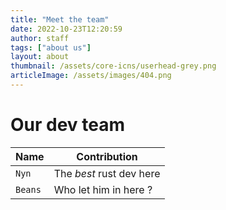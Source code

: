 ```yaml
---
title: "Meet the team"
date: 2022-10-23T12:20:59
author: staff
tags: ["about us"]
layout: about
thumbnail: /assets/core-icns/userhead-grey.png
articleImage: /assets/images/404.png
---
```


# Our dev team

| Name | Contribution |
| --- | --- |
| `Nyn` | The *best* rust dev here |
| `Beans` | Who let him in here ? |